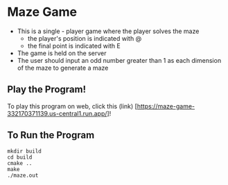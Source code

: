 # Maze Game

- This is a single - player game where the player solves the maze
    - the player's position is indicated with @
    - the final point is indicated with E
- The game is held on the server
- The user should input an odd number greater than 1 as each dimension of the maze to generate a maze

## Play the Program!
To play this program on web, click this (link) [https://maze-game-332170371139.us-central1.run.app/]!

## To Run the Program
```
mkdir build
cd build
cmake ..
make
./maze.out
```